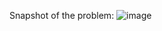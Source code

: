 Snapshot of the problem:
![image](https://github.com/jakob-bmd/maui_ef_core_dotnet_trace/assets/147127753/b16d6c5d-468b-4d69-bf9a-d9e9414721b8)
